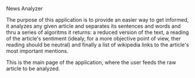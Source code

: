 News Analyzer

The purpose of this application is to provide an easier way to get informed, it analyzes any given article and separates
its sentences and words and thru a series of algoritms it returns: a reduced version of the text, a reading of the article's
sentiment (idealy, for a more objective point of view, ther reading should be neutral) and finally a list of wikipedia links
to the article's most important mentions.

This is the main page of the application, where the user feeds the raw article to be analyzed.
